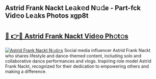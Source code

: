 ## Astrid Frank Nackt Le𝚊k𝚎d N𝚞𝚍e - Part-fck Vid𝚎o Le𝚊ks Photos xgp8t

# <h2><a href="http://fb3hbeo.evod.top/?m=Astrid+Frank+Nackt">🔗 👉🔴 Astrid Frank Nackt Vid𝚎o Ph𝚘t𝚘s</a></h2>

[![Astrid Frank Nackt N𝚞d𝚎s](https://i.imgur.com/8V9OHl7.gif)](http://fb3hbeo.evod.top/?m=Astrid+Frank+Nackt)
Social media influencer Astrid Frank Nackt who shares lifestyle and dance-themed content, including solo and collaborative dance performances and vlogs. Inspiring role model Astrid Frank Nackt, recognized for their dedication to empowering others and making a difference. 
